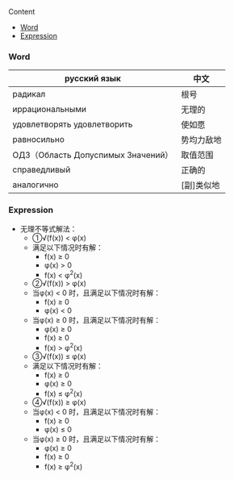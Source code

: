 Content

- [Word](#Word)
- [Expression](#Expression)

### Word

| русский язык                     | 中文     |
|----------------------------------|--------|
| радикал                          | 根号     |
| иррациональными                  | 无理的    |
| удовлетворять удовлетворить      | 使如愿    |
| равносильно                      | 势均力敌地  |
| ОДЗ（Область Допуспимых Значений） | 取值范围   |
| справедливый                     | 正确的    |
| аналогично                       | [副]类似地 |

### Expression

- 无理不等式解法：
  - ①√(f(x)) < φ(x)
  - 满足以下情况时有解：
    - f(x) ≥ 0
    - φ(x) > 0
    - f(x) < φ<sup>2</sup>(x)
  - ②√(f(x)) > φ(x)
  - 当φ(x) < 0 时，且满足以下情况时有解：
    - f(x) ≥ 0
    - φ(x) < 0
  - 当φ(x) ≥ 0 时，且满足以下情况时有解：
    - φ(x) ≥ 0
    - f(x) ≥ 0
    - f(x) > φ<sup>2</sup>(x)
  - ③√(f(x)) ≤ φ(x) 
  - 满足以下情况时有解：
    - f(x) ≥ 0
    - φ(x) ≥ 0
    - f(x) ≤ φ<sup>2</sup>(x)
  - ④√(f(x)) ≥ φ(x)
  - 当φ(x) < 0 时，且满足以下情况时有解：
    - f(x) ≥ 0
    - φ(x) ≤ 0
  - 当φ(x) ≥ 0 时，且满足以下情况时有解：
    - φ(x) ≥ 0
    - f(x) ≥ 0
    - f(x) ≥ φ<sup>2</sup>(x)